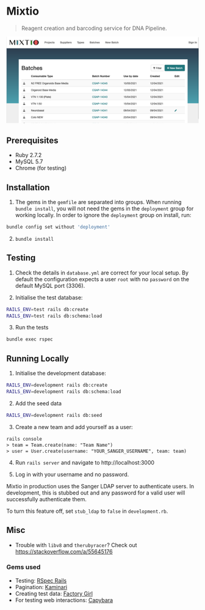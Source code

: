 # Mixtio

> Reagent creation and barcoding service for DNA Pipeline.

![](mixtio_screenshot.png)

## Prerequisites

- Ruby 2.7.2
- MySQL 5.7
- Chrome (for testing)

## Installation

1. The gems in the `gemfile` are separated into groups. When running `bundle install`, you will not need the gems in the `deployment` group for working locally. In order to ignore the `deployment` group on install, run:

```bash
bundle config set without 'deployment'
```

2. `bundle install`


## Testing

1. Check the details in `database.yml` are correct for your local setup. By default the configuration expects a user `root` with no `password` on the default MySQL port (3306).

2. Initialise the test database:

```bash
RAILS_ENV=test rails db:create
RAILS_ENV=test rails db:schema:load
```

3. Run the tests

```bash
bundle exec rspec
```

## Running Locally

1. Initialise the development database:

```bash
RAILS_ENV=development rails db:create
RAILS_ENV=development rails db:schema:load
```

2. Add the seed data

```bash
RAILS_ENV=development rails db:seed
```

3. Create a new team and add yourself as a user:

~~~
rails console
> team = Team.create(name: "Team Name")
> user = User.create(username: "YOUR_SANGER_USERNAME", team: team)
~~~

4. Run `rails server` and navigate to http://localhost:3000

5. Log in with your username and no password.

Mixtio in production uses the Sanger LDAP server to authenticate users. In development, this is stubbed out and any password for a valid user will successfully authenticate them.

To turn this feature off, set `stub_ldap` to `false` in `development.rb`.

## Misc
* Trouble with `libv8` and `therubyracer`? Check out <https://stackoverflow.com/a/55645176>

### Gems used
* Testing: [RSpec Rails](https://github.com/rspec/rspec-rails)
* Pagination: [Kaminari](https://github.com/kaminari/kaminari)
* Creating test data: [Factory Girl](https://github.com/thoughtbot/factory_girl)
* For testing web interactions: [Capybara](https://github.com/teamcapybara/capybara)
